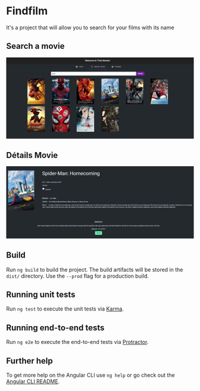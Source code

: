 # Findfilm

It's a project that will allow you to search for your films with its name

## Search a movie

![alt text](https://github.com/RouilhonS/evalAngular/blob/master/src/assets/img/searchMovie.PNG)

## Détails Movie

![alt text](https://github.com/RouilhonS/evalAngular/blob/master/src/assets/img/detailsMovie.PNG)

## Build

Run `ng build` to build the project. The build artifacts will be stored in the `dist/` directory. Use the `--prod` flag for a production build.

## Running unit tests

Run `ng test` to execute the unit tests via [Karma](https://karma-runner.github.io).

## Running end-to-end tests

Run `ng e2e` to execute the end-to-end tests via [Protractor](http://www.protractortest.org/).

## Further help

To get more help on the Angular CLI use `ng help` or go check out the [Angular CLI README](https://github.com/angular/angular-cli/blob/master/README.md).
